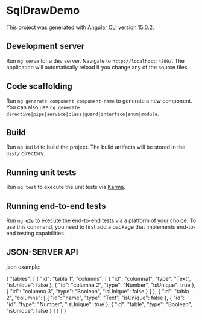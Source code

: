 # SqlDrawDemo

This project was generated with [Angular CLI](https://github.com/angular/angular-cli) version 15.0.2.

## Development server

Run `ng serve` for a dev server. Navigate to `http://localhost:4200/`. The application will automatically reload if you change any of the source files.

## Code scaffolding

Run `ng generate component component-name` to generate a new component. You can also use `ng generate directive|pipe|service|class|guard|interface|enum|module`.

## Build

Run `ng build` to build the project. The build artifacts will be stored in the `dist/` directory.

## Running unit tests

Run `ng test` to execute the unit tests via [Karma](https://karma-runner.github.io).

## Running end-to-end tests

Run `ng e2e` to execute the end-to-end tests via a platform of your choice. To use this command, you need to first add a package that implements end-to-end testing capabilities.

## JSON-SERVER API

json example: 

{
  "tables": [
    {
      "id": "tabla 1",
      "columns": [
        {
          "id": "columna1",
          "type": "Text",
          "isUnique": false
        },
        {
          "id": "columna 2",
          "type": "Number",
          "isUnique": true
        },
        {
          "id": "columna 3",
          "type": "Boolean",
          "isUnique": false
        }
      ]
    },
    {
      "id": "tabla 2",
      "columns": [
        {
          "id": "name",
          "type": "Text",
          "isUnique": false
        },
        {
          "id": "id",
          "type": "Number",
          "isUnique": true
        },
        {
          "id": "table",
          "type": "Boolean",
          "isUnique": false
        }
      ]
    }
  ]
}
